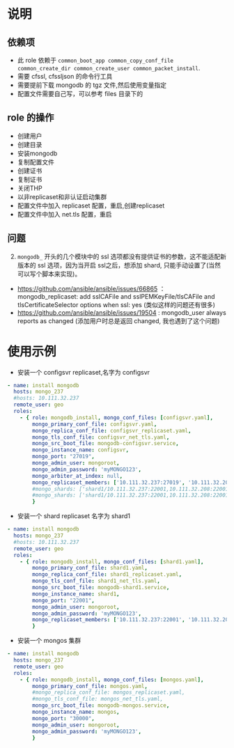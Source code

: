 # 说明
## 依赖项
* 此 role 依赖于 `common_boot_app common_copy_conf_file common_create_dir common_create_user common_packet_install`.
* 需要 cfssl, cfssljson 的命令行工具
* 需要提前下载 mongodb 的 tgz 文件,然后使用变量指定
* 配置文件需要自己写，可以参考 files 目录下的

## role 的操作
* 创建用户
* 创建目录
* 安装mongodb
* 复制配置文件
* 创建证书
* 复制证书
* 关闭THP
* 以非replicaset和非认证启动集群
* 配置文件中加入 replicaset 配置，重启,创建replicaset
* 配置文件中加入 net.tls 配置，重启

## 问题
2. `mongodb_` 开头的几个模块中的 ssl 选项都没有提供证书的参数，这不能适配新版本的 ssl 选项，因为当开启 ssl之后，想添加 shard, 只能手动设置了(当然可以写个脚本来实现)。 

* https://github.com/ansible/ansible/issues/66865 ： mongodb_replicaset: add sslCAFile and sslPEMKeyFile/tlsCAFile and tlsCertificateSelector options when ssl: yes (类似这样的问题还有很多)
* https://github.com/ansible/ansible/issues/19504 : mongodb_user always reports as changed (添加用户时总是返回 changed, 我也遇到了这个问题)


# 使用示例
* 安装一个 configsvr replicaset,名字为 configsvr
```yaml
- name: install mongodb
  hosts: mongo_237
  #hosts: 10.111.32.237
  remote_user: geo
  roles:
    - { role: mongodb_install, mongo_conf_files: [configsvr.yaml], 
        mongo_primary_conf_file: configsvr.yaml,
        mongo_replica_conf_file: configsvr_replicaset.yaml,
        mongo_tls_conf_file: configsvr_net_tls.yaml,
        mongo_src_boot_file: mongodb-configsvr.service,
        mongo_instance_name: configsvr,
        mongo_port: "27019",
        mongo_admin_user: mongoroot,
        mongo_admin_password: 'myMONGO123',
        mongo_arbiter_at_index: null,
        mongo_replicaset_members: ['10.111.32.237:27019', '10.111.32.208:27019', '10.111.32.199:27019'],
        #mongo_shards: ['shard1/10.111.32.237:22001,10.111.32.208:22001,10.111.32.199:22001']
        #mongo_shards: ['shard1/10.111.32.237:22001,10.111.32.208:22001,10.111.32.199:22001', 'shard2/10.111.32.237:22002,10.111.32.208:22002,10.111.32.199:22002']
        }

```

* 安装一个 shard replicaset 名字为 shard1
```yaml
- name: install mongodb
  hosts: mongo_237
  #hosts: 10.111.32.237
  remote_user: geo
  roles:
    - { role: mongodb_install, mongo_conf_files: [shard1.yaml], 
        mongo_primary_conf_file: shard1.yaml,
        mongo_replica_conf_file: shard1_replicaset.yaml,
        mongo_tls_conf_file: shard1_net_tls.yaml,
        mongo_src_boot_file: mongodb-shard1.service,
        mongo_instance_name: shard1,
        mongo_port: "22001",
        mongo_admin_user: mongoroot,
        mongo_admin_password: 'myMONGO123',
        mongo_replicaset_members: ['10.111.32.237:22001', '10.111.32.208:22001', '10.111.32.199:22001']
        }
```
* 安装一个 mongos 集群
```yaml
- name: install mongodb
  hosts: mongo_237
  remote_user: geo
  roles:
    - { role: mongodb_install, mongo_conf_files: [mongos.yaml], 
        mongo_primary_conf_file: mongos.yaml,
        #mongo_replica_conf_file: mongos_replicaset.yaml,
        #mongo_tls_conf_file: mongos_net_tls.yaml,
        mongo_src_boot_file: mongodb-mongos.service,
        mongo_instance_name: mongos,
        mongo_port: "30000",
        mongo_admin_user: mongoroot,
        mongo_admin_password: 'myMONGO123',
        }
```
